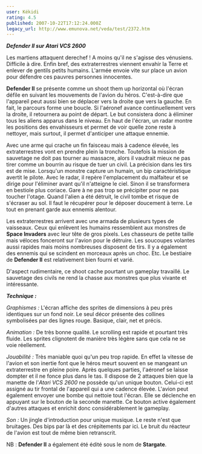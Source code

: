 ```yaml
---
user: Kékidi
rating: 4.5
published: 2007-10-22T17:12:24.000Z
legacy_url: http://www.emunova.net/veda/test/2372.htm
---
```

_**Defender II sur Atari VCS 2600**_  

  

Les martiens attaquent derechef ! A moins qu'il ne s'agisse des vénusiens. Difficile à dire. Enfin bref, des extraterrestres viennent envahir la Terre et enlever de gentils petits humains. L'armée envoie vite sur place un avion pour défendre ces pauvres personnes innocentes.  

  

**Defender II** se présente comme un shoot them up horizontal où l'écran défile en suivant les mouvements de l'avion du héros. C'est-à-dire que l'appareil peut aussi bien se déplacer vers la droite que vers la gauche. En fait, le parcours forme une boucle. Si l'aéronef avance continuellement vers la droite, il retournera au point de départ. Le but consistera donc à éliminer tous les aliens apparus dans le niveau. En haut de l'écran, un radar montre les positions des envahisseurs et permet de voir quelle zone reste à nettoyer, mais surtout, il permet d'anticiper une attaque ennemie.  

  

Avec une arme qui crache un fin faisceau mais à cadence élevée, les extraterrestres vont en prendre plein la tronche. Toutefois la mission de sauvetage ne doit pas tourner au massacre, alors il vaudrait mieux ne pas tirer comme un bourrin au risque de tuer un civil. La précision dans les tirs est de mise. Lorsqu'un monstre capture un humain, un bip caractéristique avertit le pilote. Avec le radar, il repère l'emplacement du malfaiteur et se dirige pour l'éliminer avant qu'il n'atteigne le ciel. Sinon il se transformera en bestiole plus coriace. Gare à ne pas trop se précipiter pour ne pas toucher l'otage. Quand l'alien a été détruit, le civil tombe et risque de s'écraser au sol. Il faut le récupérer pour le déposer doucement à terre. Le tout en prenant garde aux ennemis alentour.  

  

Les extraterrestres arrivent avec une armada de plusieurs types de vaisseaux. Ceux qui enlèvent les humains ressemblent aux monstres de **Space Invaders** avec leur tête de gros pixels. Les chasseurs de petite taille mais véloces fonceront sur l'avion pour le détruire. Les soucoupes volantes aussi rapides mais moins nombreuses disposent de tirs. Il y a également des ennemis qui se scindent en morceaux après un choc. Etc. Le bestiaire de **Defender II** est relativement bien fourni et varié.  

  

D'aspect rudimentaire, ce shoot cache pourtant un gameplay travaillé. Le sauvetage des civils ne rend la chasse aux monstres que plus vivante et intéressante.  

  

**_Technique :_**  

  

_Graphismes :_ L'écran affiche des sprites de dimensions à peu près identiques sur un fond noir. Le seul décor présente des collines symbolisées par des lignes rouge. Basique, clair, net et précis.  

  

_Animation :_ De très bonne qualité. Le scrolling est rapide et pourtant très fluide. Les sprites clignotent de manière très légère sans que cela ne se voie réellement.  

  

_Jouabilité :_ Très maniable quoi qu'un peu trop rapide. En effet la vitesse de l'avion et son inertie font que le héros meurt souvent en se mangeant un extraterrestre en pleine poire. Après quelques parties, l'aéronef se laisse dompter et il ne fonce plus dans le tas. Il dispose de 2 attaques bien que la manette de l'_Atari VCS 2600_ ne possède qu'un unique bouton. Celui-ci est assigné au tir frontal de l'appareil qui a une cadence élevée. L'avion peut également envoyer une bombe qui nettoie tout l'écran. Elle se déclenche en appuyant sur le bouton de la seconde manette. Ce bouton active également d'autres attaques et enrichit donc considérablement le gameplay.  

  

_Son :_ Un jingle d'introduction pour unique musique. Le reste n'est que bruitages. Des bips par là et des crépitements par ici. Le bruit du réacteur de l'avion est tout de même bien retranscrit.  

  

NB : **Defender II** a également été édité sous le nom de **Stargate**.